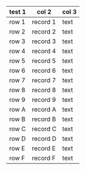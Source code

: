 | test 1 | col 2    | col 3 |
|--------|----------|-------|
| row 1  | record 1 | text  |
| row 2  | record 2 | text  |
| row 3  | record 3 | text  |
| row 4  | record 4 | text  |
| row 5  | record 5 | text  |
| row 6  | record 6 | text  |
| row 7  | record 7 | text  |
| row 8  | record 8 | text  |
| row 9  | record 9 | text  |
| row A  | record A | text  |
| row B  | record B | text  |
| row C  | record C | text  |
| row D  | record D | text  |
| row E  | record E | text  |
| row F  | record F | text  |